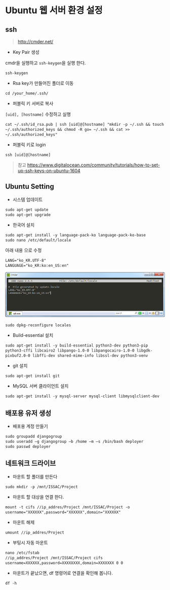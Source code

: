 # Ubuntu 웹 서버 환경 설정

## ssh

> <http://cmder.net/>

- Key Pair 생성

cmdr을 실행하고 `ssh-keygen`을 실행 한다.

```commandline
ssh-keygen
```

- Rsa key가 만들어진 폴더로 이동

```commandline
cd /your_home/.ssh/
```

- 퍼블릭 키 서버로 복사

`[uid], [hostname]` 수정하고 실행

```commandline
cat ~/.ssh/id_rsa.pub | ssh [uid]@[hostname] "mkdir -p ~/.ssh && touch ~/.ssh/authorized_keys && chmod -R go= ~/.ssh && cat >> ~/.ssh/authorized_keys"
```

- 퍼블릭 키로 login

```commandline
ssh [uid]@[hostname]
```

> 참고 <https://www.digitalocean.com/community/tutorials/how-to-set-up-ssh-keys-on-ubuntu-1604>

## Ubuntu Setting

- 시스템 업데이트

```commandline
sudo apt-get update
sudo apt-get upgrade
```

- 한국어 설치

```commandline
sudo apt-get install -y language-pack-ko language-pack-ko-base
sudo nano /etc/default/locale
```

아래 내용 으로 수정

```command
LANG="ko_KR.UTF-8"
LANGUAGE="ko_KR:ko:en_US:en"
```

![Local Image](/img/ubuntu_setting/ubuntu_setting01.png)

```command
sudo dpkg-reconfigure locales
```

- Build-essential 설치

```commandline
sudo apt-get install -y build-essential python3-dev python3-pip python3-cffi libcairo2 libpango-1.0-0 libpangocairo-1.0-0 libgdk-pixbuf2.0-0 libffi-dev shared-mime-info libssl-dev python3-venv
```

- git 설치

```commandline
sudo apt-get install git
```

- MySQL 서버 클라이언트 설치

```commandline
sudo apt-get install -y mysql-server mysql-client libmysqlclient-dev
```

## 배포용 유저 생성

- 배포용 계정 만들기

```commandline
sudo groupadd djangogroup
sudo useradd –g djangogroup –b /home –m –s /bin/bash deployer
sudo passwd deployer
```

## 네트워크 드라이브

- 마운트 할 폴더를 만든다

```commandline
sudo mkdir -p /mnt/ISSAC/Project
```

- 마운트 할 대상을 연결 한다.

```commandline
mount -t cifs //ip_addres/Project /mnt/ISSAC/Project -o username="XXXXXX",password="XXXXXX",domain="XXXXXX"
```

- 마운트 해제

```commandline
umount //ip_addres/Project
```

- 부팅시 자동 마운트

```commandline
nano /etc/fstab
//ip_addres/Project /mnt/ISSAC/Project cifs username=XXXXXX,password=XXXXXXXX,domain=XXXXXXX 0 0
```

- 마운트가 끝났으면, df 명령어로 연결을 확인해 봅니다.

```commandline
df -h
```